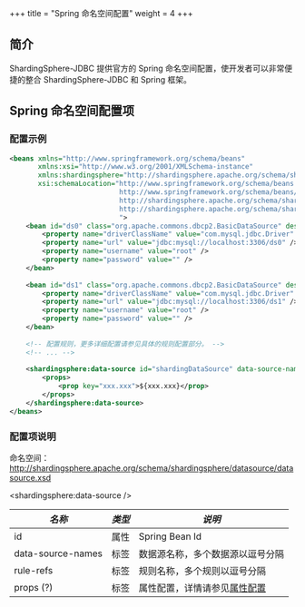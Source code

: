 +++
title = "Spring 命名空间配置"
weight = 4
+++

## 简介

ShardingSphere-JDBC 提供官方的 Spring 命名空间配置，使开发者可以非常便捷的整合 ShardingSphere-JDBC 和 Spring 框架。

## Spring 命名空间配置项

### 配置示例

```xml
<beans xmlns="http://www.springframework.org/schema/beans"
       xmlns:xsi="http://www.w3.org/2001/XMLSchema-instance"
       xmlns:shardingsphere="http://shardingsphere.apache.org/schema/shardingsphere/datasource"
       xsi:schemaLocation="http://www.springframework.org/schema/beans 
                           http://www.springframework.org/schema/beans/spring-beans.xsd 
                           http://shardingsphere.apache.org/schema/shardingsphere/datasource
                           http://shardingsphere.apache.org/schema/shardingsphere/datasource/datasource.xsd
                           ">
    <bean id="ds0" class="org.apache.commons.dbcp2.BasicDataSource" destroy-method="close">
        <property name="driverClassName" value="com.mysql.jdbc.Driver" />
        <property name="url" value="jdbc:mysql://localhost:3306/ds0" />
        <property name="username" value="root" />
        <property name="password" value="" />
    </bean>
    
    <bean id="ds1" class="org.apache.commons.dbcp2.BasicDataSource" destroy-method="close">
        <property name="driverClassName" value="com.mysql.jdbc.Driver" />
        <property name="url" value="jdbc:mysql://localhost:3306/ds1" />
        <property name="username" value="root" />
        <property name="password" value="" />
    </bean>
    
    <!-- 配置规则，更多详细配置请参见具体的规则配置部分。 -->
    <!-- ... -->
    
    <shardingsphere:data-source id="shardingDataSource" data-source-names="ds0,ds1" rule-refs="..." >
        <props>
            <prop key="xxx.xxx">${xxx.xxx}</prop>
        </props>
    </shardingsphere:data-source>
</beans>
```

### 配置项说明

命名空间：http://shardingsphere.apache.org/schema/shardingsphere/datasource/datasource.xsd

\<shardingsphere:data-source />

| *名称*            | *类型* | *说明*                       |
| ----------------- | ----- | --------------------------- |
| id                | 属性  | Spring Bean Id               |
| data-source-names | 标签  | 数据源名称，多个数据源以逗号分隔 |
| rule-refs         | 标签  | 规则名称，多个规则以逗号分隔     |
| props (?)         | 标签  | 属性配置，详情请参见[属性配置](/cn/user-manual/shardingsphere-jdbc/configuration/props) |
